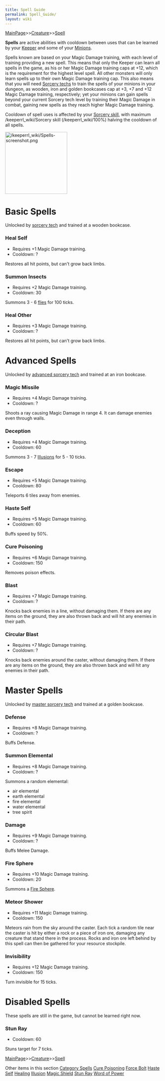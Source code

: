 ```yaml
---
title: Spell Guide
permalink: Spell_Guide/
layout: wiki
---
```


[MainPage](/keeperrl_wiki/ "wikilink")>>[Creature](/keeperrl_wiki/Creature_Guide "wikilink")>>[Spell](/keeperrl_wiki/Spell_Guide "wikilink")

**Spells** are active abilities with cooldown between uses that can be
learned by your [Keeper](/keeperrl_wiki/Keeper "wikilink") and some of your
[Minions](/keeperrl_wiki/Minions "wikilink").

Spells known are based on your Magic Damage training, with each level of
training providing a new spell. This means that only the Keeper can
learn all spells in the game, as his or her Magic Damage training caps
at +12, which is the requirement for the highest level spell. All other
monsters will only learn spells up to their own Magic Damage training
cap. This also means that you will need [Sorcery
techs](/keeperrl_wiki/Sorcery "wikilink") to train the spells of your
minions in your dungeon, as wooden, iron and golden bookcases cap at +3,
+7 and +12 Magic Damage training, respectively; yet your minions can
gain spells beyond your current Sorcery tech level by training their
Magic Damage in combat, gaining new spells as they reach higher Magic
Damage training.

Cooldown of spell uses is affected by your [Sorcery
skill](/keeperrl_wiki/Sorcery "wikilink"), with maximum /keeperrl_wiki/Sorcery skill (/keeperrl_wiki/100%)
halving the cooldown of all spells.

<img src="/keeperrl_wiki/Spells-screenshot.png" title="/keeperrl_wiki/Spells-screenshot.png" alt="/keeperrl_wiki/Spells-screenshot.png" width="200" />

Basic Spells
============

Unlocked by [sorcery tech](/keeperrl_wiki/Sorcery "wikilink") and trained
at a wooden bookcase.

### Heal Self

-   Requires +1 Magic Damage training.
-   Cooldown: ?

Restores all hit points, but can't grow back limbs.

### Summon Insects

-   Requires +2 Magic Damage training.
-   Cooldown: 30

Summons 3 - 6 [flies](/keeperrl_wiki/Fly "wikilink") for 100 ticks.

### Heal Other

-   Requires +3 Magic Damage training.
-   Cooldown: ?

Restores all hit points, but can't grow back limbs.

Advanced Spells
===============

Unlocked by [advanced sorcery
tech](/keeperrl_wiki/Advanced_Sorcery "wikilink") and trained at an iron
bookcase.

### Magic Missile

-   Requires +4 Magic Damage training.
-   Cooldown: ?

Shoots a ray causing Magic Damage in range 4. It can damage enemies even
through walls.

### Deception

-   Requires +4 Magic Damage training.
-   Cooldown: 60

Summons 3 - 7 [Illusions](/keeperrl_wiki/Illusion "wikilink") for 5 - 10 ticks.

### Escape

-   Requires +5 Magic Damage training.
-   Cooldown: 80

Teleports 6 tiles away from enemies.

### Haste Self

-   Requires +5 Magic Damage training.
-   Cooldown: 60

Buffs speed by 50%.

### Cure Poisoning

-   Requires +6 Magic Damage training.
-   Cooldown: 150

Removes poison effects.

### Blast

-   Requires +7 Magic Damage training.
-   Cooldown: ?

Knocks back enemies in a line, without damaging them. If there are any
items on the ground, they are also thrown back and will hit any enemies
in their path.

### Circular Blast

-   Requires +7 Magic Damage training.
-   Cooldown: ?

Knocks back enemies around the caster, without damaging them. If there
are any items on the ground, they are also thrown back and will hit any
enemies in their path.

Master Spells
=============

Unlocked by [master sorcery
tech](/keeperrl_wiki/Master_Sorcery "wikilink") and trained at a golden
bookcase.

### Defense

-   Requires +8 Magic Damage training.
-   Cooldown: ?

Buffs Defense.

### Summon Elemental

-   Requires +8 Magic Damage training.
-   Cooldown: ?

Summons a random elemental:

-   air elemental
-   earth elemental
-   fire elemental
-   water elemental
-   tree spirit

### Damage

-   Requires +9 Magic Damage training.
-   Cooldown: ?

Buffs Melee Damage.

### Fire Sphere

-   Requires +10 Magic Damage training.
-   Cooldown: 20

Summons a [Fire Sphere](/keeperrl_wiki/Fire_Sphere "wikilink").

### Meteor Shower

-   Requires +11 Magic Damage training.
-   Cooldown: 150

Meteors rain from the sky around the caster. Each tick a random tile
near the caster is hit by either a rock or a piece of iron ore, damaging
any creature that stand there in the process. Rocks and iron ore left
behind by this spell can then be gathered for your resource stockpile.

### Invisibility

-   Requires +12 Magic Damage training.
-   Cooldown: 150

Turn invisible for 15 ticks.

Disabled Spells
===============

These spells are still in the game, but cannot be learned right now.

### Stun Ray

-   Cooldown: 60

Stuns target for 7 ticks.

[MainPage](/keeperrl_wiki/ "wikilink")>>[Creature](/keeperrl_wiki/Creature_Guide "wikilink")>>[Spell](/keeperrl_wiki/Spell_Guide "wikilink")

Other items in this section
    [Category Spells](/keeperrl_wiki/Category_Spells "wikilink")
    [Cure Poisoning](/keeperrl_wiki/Cure_Poisoning "wikilink")
    [Force Bolt](/keeperrl_wiki/Force_Bolt "wikilink")
    [Haste Self](/keeperrl_wiki/Haste_Self "wikilink")
    [Healing](/keeperrl_wiki/Healing "wikilink")
    [Illusion](/keeperrl_wiki/Illusion "wikilink")
    [Magic Shield](/keeperrl_wiki/Magic_Shield "wikilink")
    [Stun Ray](/keeperrl_wiki/Stun_Ray "wikilink")
    [Word of Power](/keeperrl_wiki/Word_Of_Power "wikilink")
